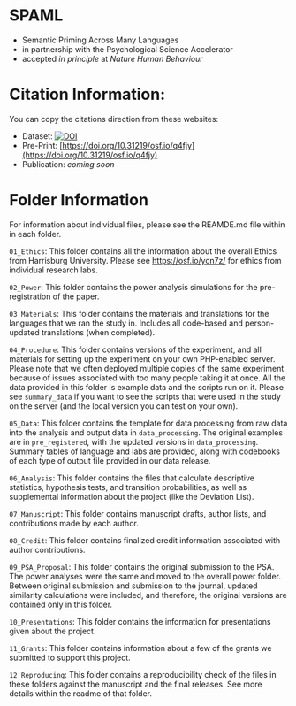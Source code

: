 # SPAML

- Semantic Priming Across Many Languages 
- in partnership with the Psychological Science Accelerator
- accepted *in principle* at *Nature Human Behaviour*

# Citation Information:

You can copy the citations direction from these websites: 

- Dataset: [![DOI](https://zenodo.org/badge/DOI/10.5281/zenodo.10888832.svg)](https://doi.org/10.5281/zenodo.10888832)
- Pre-Print: [https://doi.org/10.31219/osf.io/q4fjy](https://doi.org/10.31219/osf.io/q4fjy)
- Publication: *coming soon*

# Folder Information

For information about individual files, please see the REAMDE.md file within in each folder. 

`01_Ethics`: This folder contains all the information about the overall Ethics from Harrisburg University. Please see https://osf.io/ycn7z/ for ethics from individual research labs.

`02_Power`: This folder contains the power analysis simulations for the pre-registration of the paper. 

`03_Materials`: This folder contains the materials and translations for the languages that we ran the study in. Includes all code-based and person-updated translations (when completed). 

`04_Procedure`: This folder contains versions of the experiment, and all materials for setting up the experiment on your own PHP-enabled server. Please note that we often deployed multiple copies of the same experiment because of issues associated with too many people taking it at once. All the data provided in this folder is example data and the scripts run on it. Please see `summary_data` if you want to see the scripts that were used in the study on the server (and the local version you can test on your own). 

`05_Data`: This folder contains the template for data processing from raw data into the analysis and output data in `data_processing`. The original examples are in `pre_registered`, with the updated versions in `data_processing`. Summary tables of language and labs are provided, along with codebooks of each type of output file provided in our data release. 

`06_Analysis`: This folder contains the files that calculate descriptive statistics, hypothesis tests, and transition probabilities, as well as supplemental information about the project (like the Deviation List). 

`07_Manuscript`: This folder contains manuscript drafts, author lists, and contributions made by each author. 

`08_Credit`: This folder contains finalized credit information associated with author contributions. 

`09_PSA_Proposal`: This folder contains the original submission to the PSA. The power analyses were the same and moved to the overall power folder. Between original submission and submission to the journal, updated similarity calculations were included, and therefore, the original versions are contained only in this folder.

`10_Presentations`: This folder contains the information for presentations given about the project. 

`11_Grants`: This folder contains information about a few of the grants we submitted to support this project. 

`12_Reproducing`: This folder contains a reproducibility check of the files in these folders against the manuscript and the final releases. See more details within the readme of that folder. 
